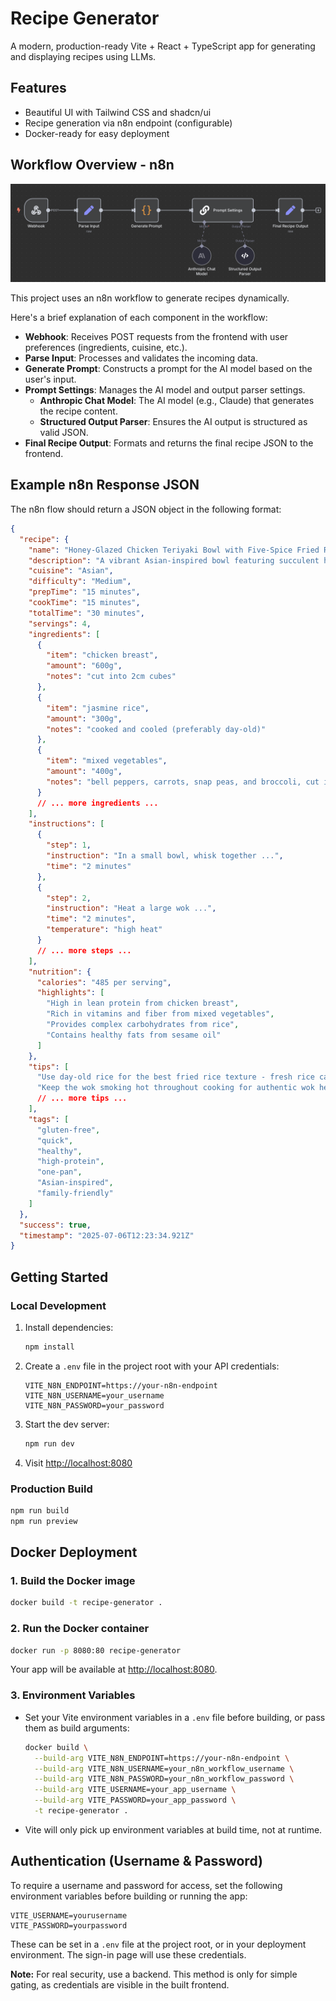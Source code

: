 # Recipe Generator

A modern, production-ready Vite + React + TypeScript app for generating and displaying recipes using LLMs.

## Features

- Beautiful UI with Tailwind CSS and shadcn/ui 
- Recipe generation via n8n endpoint (configurable)
- Docker-ready for easy deployment

## Workflow Overview - n8n

![n8n Recipe Generation Workflow](./images/n8n-workflow.png)

This project uses an n8n workflow to generate recipes dynamically.

Here's a brief explanation of each component in the workflow:

- **Webhook**: Receives POST requests from the frontend with user preferences (ingredients, cuisine, etc.).
- **Parse Input**: Processes and validates the incoming data.
- **Generate Prompt**: Constructs a prompt for the AI model based on the user's input.
- **Prompt Settings**: Manages the AI model and output parser settings.
  - **Anthropic Chat Model**: The AI model (e.g., Claude) that generates the recipe content.
  - **Structured Output Parser**: Ensures the AI output is structured as valid JSON.
- **Final Recipe Output**: Formats and returns the final recipe JSON to the frontend.

## Example n8n Response JSON

The n8n flow should return a JSON object in the following format:

```json
{
  "recipe": {
    "name": "Honey-Glazed Chicken Teriyaki Bowl with Five-Spice Fried Rice",
    "description": "A vibrant Asian-inspired bowl featuring succulent honey-glazed chicken breast with a gluten-free teriyaki sauce, served over fragrant five-spice fried rice with crisp vegetables. This restaurant-quality dish combines sweet, umami, and aromatic flavors in perfect harmony.",
    "cuisine": "Asian",
    "difficulty": "Medium",
    "prepTime": "15 minutes",
    "cookTime": "15 minutes",
    "totalTime": "30 minutes",
    "servings": 4,
    "ingredients": [
      {
        "item": "chicken breast",
        "amount": "600g",
        "notes": "cut into 2cm cubes"
      },
      {
        "item": "jasmine rice",
        "amount": "300g",
        "notes": "cooked and cooled (preferably day-old)"
      },
      {
        "item": "mixed vegetables",
        "amount": "400g",
        "notes": "bell peppers, carrots, snap peas, and broccoli, cut into bite-sized pieces"
      }
      // ... more ingredients ...
    ],
    "instructions": [
      {
        "step": 1,
        "instruction": "In a small bowl, whisk together ...",
        "time": "2 minutes"
      },
      {
        "step": 2,
        "instruction": "Heat a large wok ...",
        "time": "2 minutes",
        "temperature": "high heat"
      }
      // ... more steps ...
    ],
    "nutrition": {
      "calories": "485 per serving",
      "highlights": [
        "High in lean protein from chicken breast",
        "Rich in vitamins and fiber from mixed vegetables",
        "Provides complex carbohydrates from rice",
        "Contains healthy fats from sesame oil"
      ]
    },
    "tips": [
      "Use day-old rice for the best fried rice texture - fresh rice can become mushy",
      "Keep the wok smoking hot throughout cooking for authentic wok hei (breath of the wok) flavor"
      // ... more tips ...
    ],
    "tags": [
      "gluten-free",
      "quick",
      "healthy",
      "high-protein",
      "one-pan",
      "Asian-inspired",
      "family-friendly"
    ]
  },
  "success": true,
  "timestamp": "2025-07-06T12:23:34.921Z"
}
```

## Getting Started

### Local Development

1. Install dependencies:
   ```sh
   npm install
   ```
2. Create a `.env` file in the project root with your API credentials:
   ```env
   VITE_N8N_ENDPOINT=https://your-n8n-endpoint
   VITE_N8N_USERNAME=your_username
   VITE_N8N_PASSWORD=your_password
   ```
3. Start the dev server:
   ```sh
   npm run dev
   ```
4. Visit [http://localhost:8080](http://localhost:8080)

### Production Build

```sh
npm run build
npm run preview
```

## Docker Deployment

### 1. Build the Docker image

```sh
docker build -t recipe-generator .
```

### 2. Run the Docker container

```sh
docker run -p 8080:80 recipe-generator
```

Your app will be available at [http://localhost:8080](http://localhost:8080).

### 3. Environment Variables

- Set your Vite environment variables in a `.env` file before building, or pass them as build arguments:
  ```sh
  docker build \
    --build-arg VITE_N8N_ENDPOINT=https://your-n8n-endpoint \
    --build-arg VITE_N8N_USERNAME=your_n8n_workflow_username \
    --build-arg VITE_N8N_PASSWORD=your_n8n_workflow_password \
    --build-arg VITE_USERNAME=your_app_username \
    --build-arg VITE_PASSWORD=your_app_password \
    -t recipe-generator .
  ```
- Vite will only pick up environment variables at build time, not at runtime.

## Authentication (Username & Password)

To require a username and password for access, set the following environment variables before building or running the app:

```
VITE_USERNAME=yourusername
VITE_PASSWORD=yourpassword
```

These can be set in a `.env` file at the project root, or in your deployment environment. The sign-in page will use these credentials.

**Note:** For real security, use a backend. This method is only for simple gating, as credentials are visible in the built frontend.
